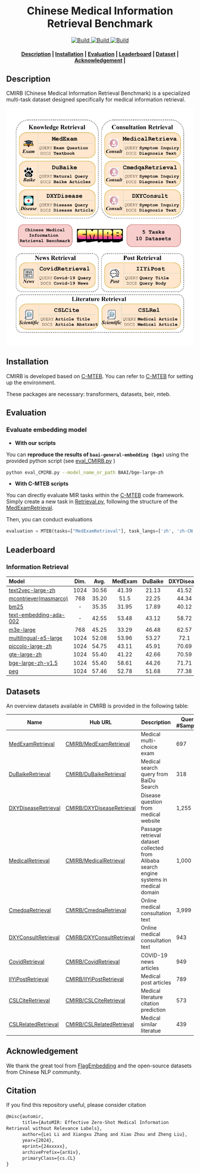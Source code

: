 <h1 align="center">Chinese Medical Information Retrieval Benchmark</h1>
<p align="center">
    <a href="https://www.python.org/">
            <img alt="Build" src="https://img.shields.io/badge/Contribution-Welcome-blue">
    </a>
    <a href="https://huggingface.co/CMIRB">
        <img alt="Build" src="https://img.shields.io/badge/CMIRB-🤗-yellow">
    </a>
    <a href="https://www.python.org/">
        <img alt="Build" src="https://img.shields.io/badge/Made with-Python-red">
    </a>
</p>

<h4 align="center">
    <p>
        <a href=#description>Description</a> | 
        <a href=#installation>Installation</a> | 
        <a href=#evaluation>Evaluation</a>  |
        <a href="#leaderboard">Leaderboard</a> |
        <a href="#dataset">Dataset</a> |
        <a href="#acknowledgement">Acknowledgement</a> |
    <p>
</h4>

## Description
CMIRB (Chinese Medical Information Retrieval Benchmark) is a specialized multi-task dataset designed specifically for medical information retrieval.

![CMIRB](assets/bench.jpg)

## Installation
CMIRB is developed based on [C-MTEB](https://github.com/FlagOpen/FlagEmbedding/tree/master/C_MTEB). 
You can refer to [C-MTEB](https://github.com/FlagOpen/FlagEmbedding/tree/master/C_MTEB) for setting up the environment. 

These packages are necessary: transformers, datasets, beir, mteb.

## Evaluation

### Evaluate embedding model
* **With our scripts**

You can **reproduce the results of `baai-general-embedding (bge)`** using the provided python script (see [eval_CMIRB.py](./eval_CMIRB.py) )
```bash
python eval_CMIRB.py --model_name_or_path BAAI/bge-large-zh
```

* **With C-MTEB scripts** 

You can directly evaluate MIR tasks within the [C-MTEB](https://github.com/FlagOpen/FlagEmbedding/tree/master/C_MTEB) code framework. 
Simply create a new task in [Retrieval.py](https://github.com/FlagOpen/FlagEmbedding/blob/master/C_MTEB/C_MTEB/tasks/Retrieval.py), following the structure of the [MedExamRetrieval](./CMIRB/Retrieval.py).

Then, you can conduct evaluations 
```python
evaluation = MTEB(tasks=["MedExamRetrieval"], task_langs=['zh', 'zh-CN'])
```

## Leaderboard

### Information Retrieval 

| Model | Dim. | Avg. | MedExam | DuBaike | DXYDisease | Medical | Cmedqa | DXYConsult | Covid | IIYiPost | CSLCite | CSLRel |  
|:-------------------------------|:--------:|:--------:|:--------:|:--------:|:--------:|:--------:|:--------:|:--------:|:--------:|:--------:|:--------:|:--------:|
| [text2vec-large-zh](https://huggingface.co/GanymedeNil/text2vec-large-chinese) | 1024 | 30.56 | 41.39 | 21.13 | 41.52 | 30.93 | 15.53 | 21.92 | 60.48 | 29.47 | 20.21 | 23.01 |
| [mcontriever(masmarco)](https://huggingface.co/facebook/mcontriever-msmarco) | 768 | 35.20 | 51.5  | 22.25 | 44.34 | 38.5  | 22.71 | 20.04 | 56.01 | 28.11 | 34.59 | 33.95 |
| [bm25](https://huggingface.co/BAAI/bge-large-zh-v1.5) | - | 35.35 | 31.95 | 17.89 | 40.12 | 29.33 | 6.83  | 17.78 | 78.9  | 66.95 | 33.74 | 29.97 |
| [text-embedding-ada-002](https://openai.com/index/new-and-improved-embedding-model/) | - | 42.55 | 53.48 | 43.12 | 58.72 | 37.92 | 22.36 | 27.69 | 57.21 | 48.6  | 32.97 | 43.4  |
| [m3e-large](https://huggingface.co/moka-ai/m3e-large) | 768 | 45.25 | 33.29 | 46.48 | 62.57 | 48.66 | 30.73 | 41.05 | 61.33 | 45.03 | 35.79 | 47.54 |
| [multilingual-e5-large](https://huggingface.co/intfloat/multilingual-e5-large) | 1024 | 52.08 | 53.96 | 53.27 | 72.1  | 51.47 | 28.67 | 41.35 | 75.54 | 63.86 | 42.65 | 37.94 |
| [piccolo-large-zh](https://huggingface.co/sensenova/piccolo-large-zh) | 1024 | 54.75 | 43.11 | 45.91 | 70.69 | 59.04 | 41.99 | 47.35 | 85.04 | 65.89 | 44.31 | 44.21 |
| [gte-large-zh](https://huggingface.co/sensenova/piccolo-large-zh) | 1024 | 55.40 | 41.22 | 42.66 | 70.59 | 62.88 | 43.15 | 46.3  | 88.41 | 63.02 | 46.4  | 49.32 |
| [bge-large-zh-v1.5](https://huggingface.co/BAAI/bge-large-zh-v1.5) | 1024 | 55.40 | 58.61 | 44.26 | 71.71 | 59.6  | 42.57 | 47.73 | 73.33 | 67.13 | 43.27 | 45.79 |
| [peg](https://huggingface.co/TownsWu/PEG) | 1024 | 57.46 | 52.78 | 51.68 | 77.38 | 60.96 | 44.42 | 49.3  | 82.56 | 70.38 | 44.74 | 40.38 |

## Datasets

An overview datasets available in CMIRB is provided in the following table:

| Name |  Hub URL | Description | Query #Samples | Doc #Samples | 
|-----|-----|---------------------------|-----|-----|
| [MedExamRetrieval](https://arxiv.org/abs/xxxx) | [CMIRB/MedExamRetrieval](https://huggingface.co/datasets/CMIRB/MedExamRetrieval) | Medical multi-choice exam  | 697 | 27,871 |
| [DuBaikeRetrieval](https://arxiv.org/abs/xxxx) | [CMIRB/DuBaikeRetrieval](https://huggingface.co/datasets/CMIRB/DuBaikeRetrieval) | Medical search query from BaiDu Search  | 318 | 56,441 |
| [DXYDiseaseRetrieval](https://arxiv.org/abs/xxxx) | [CMIRB/DXYDiseaseRetrieval](https://huggingface.co/datasets/CMIRB/DXYDiseaseRetrieval) | Disease question from medical website  | 1,255 | 54,021 |
| [MedicalRetrieval](https://arxiv.org/abs/2203.03367) | [CMIRB/MedicalRetrieval](https://huggingface.co/datasets/C-MTEB/MedicalRetrieval) | Passage retrieval dataset collected from Alibaba search engine systems in medical domain | 1,000  | 100,999 |
| [CmedqaRetrieval](https://aclanthology.org/2022.emnlp-main.357.pdf) | [CMIRB/CmedqaRetrieval](https://huggingface.co/datasets/C-MTEB/CmedqaRetrieval) |  Online medical consultation text | 3,999 | 100,001 |
| [DXYConsultRetrieval](https://arxiv.org/abs/xxxx) | [CMIRB/DXYConsultRetrieval](https://huggingface.co/datasets/CMIRB/DXYConsultRetrieval) | Online medical consultation text  | 943 | 12,577 |
| [CovidRetrieval](https://aclanthology.org/2022.emnlp-main.357.pdf) | [CMIRB/CovidRetrieval](https://huggingface.co/datasets/C-MTEB/CovidRetrieval) | COVID-19 news articles | 949  | 100,001 |
| [IIYiPostRetrieval](https://arxiv.org/abs/xxxx) | [CMIRB/IIYiPostRetrieval](https://huggingface.co/datasets/CMIRB/IIYiPostRetrieval) | Medical post articles  | 789 | 27,570 |
| [CSLCiteRetrieval](https://arxiv.org/abs/xxxx) | [CMIRB/CSLCiteRetrieval](https://huggingface.co/datasets/CMIRB/CSLCiteRetrieval) | Medical literature citation prediction  | 573 | 36,703 |
| [CSLRelatedRetrieval](https://arxiv.org/abs/xxxx) | [CMIRB/CSLRelatedRetrieval](https://huggingface.co/datasets/CMIRB/CSLRelatedRetrieval) | Medical similar literatue  | 439 | 36,758 |


 
## Acknowledgement

We thank the great tool from [FlagEmbedding](https://github.com/FlagOpen/FlagEmbedding)  and the open-source datasets from Chinese NLP community.


## Citation

If you find this repository useful, please consider citation

```
@misc{automir,
      title={AutoMIR: Effective Zero-Shot Medical Information Retrieval without Relevance Labels}, 
      author={Lei Li and Xiangxu Zhang and Xiao Zhou and Zheng Liu},
      year={2024},
      eprint={24xxxxx},
      archivePrefix={arXiv},
      primaryClass={cs.CL}
}
```
